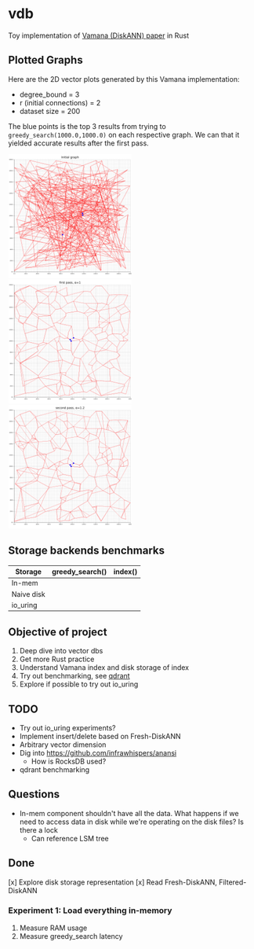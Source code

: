 # vdb

Toy implementation of [Vamana (DiskANN) paper](https://proceedings.neurips.cc/paper/2019/file/09853c7fb1d3f8ee67a61b6bf4a7f8e6-Paper.pdf) in Rust

## Plotted Graphs

Here are the 2D vector plots generated by this Vamana implementation:

- degree_bound = 3
- r (initial connections) = 2
- dataset size = 200

The blue points is the top 3 results from trying to `greedy_search(1000.0,1000.0)` on each respective graph. We can that it yielded accurate results after the first pass.

<img src="static/graph-initial.png" alt="Initial Graph" width="50%">

<img src="static/graph-1.png" alt="First Pass, α=1" width="50%">

<img src="static/graph-2.png" alt="Second Pass, α=2" width="50%">

## Storage backends benchmarks

|  Storage  |  greedy_search()     |  index()   |
|  ---  |  ---  |  ---  |
|  In-mem     |       |       |
|  Naive disk   |       |       |
|  io_uring     |       |       |



## Objective of project

1. Deep dive into vector dbs
2. Get more Rust practice
3. Understand Vamana index and disk storage of index
4. Try out benchmarking, see [qdrant](https://qdrant.tech/benchmarks/)
5. Explore if possible to try out io_uring

## TODO

- Try out io_uring experiments?
- Implement insert/delete based on Fresh-DiskANN
- Arbitrary vector dimension
- Dig into <https://github.com/infrawhispers/anansi>
  - How is RocksDB used?
- qdrant benchmarking

## Questions

- In-mem component shouldn't have all the data. What happens if we need to access data in disk while we're operating on the disk files? Is there a lock
  - Can reference LSM tree
  
## Done

[x] Explore disk storage representation
[x] Read Fresh-DiskANN, Filtered-DiskANN

### Experiment 1: Load everything in-memory

1. Measure RAM usage
2. Measure greedy_search latency
